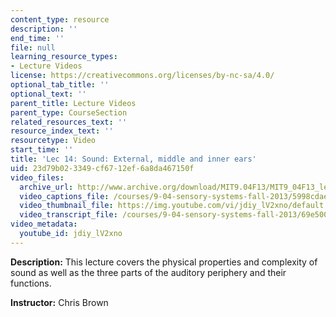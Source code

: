 ```yaml
---
content_type: resource
description: ''
end_time: ''
file: null
learning_resource_types:
- Lecture Videos
license: https://creativecommons.org/licenses/by-nc-sa/4.0/
optional_tab_title: ''
optional_text: ''
parent_title: Lecture Videos
parent_type: CourseSection
related_resources_text: ''
resource_index_text: ''
resourcetype: Video
start_time: ''
title: 'Lec 14: Sound: External, middle and inner ears'
uid: 23d79b02-3349-cf67-12ef-6a8da467150f
video_files:
  archive_url: http://www.archive.org/download/MIT9.04F13/MIT9_04F13_lec14_300k.mp4
  video_captions_file: /courses/9-04-sensory-systems-fall-2013/5998cdae1f7c5e3a8a14eacdf2cb99c4_jdiy_lV2xno.vtt
  video_thumbnail_file: https://img.youtube.com/vi/jdiy_lV2xno/default.jpg
  video_transcript_file: /courses/9-04-sensory-systems-fall-2013/69e500dd55db60ac47cfeb5e9f7d18e0_jdiy_lV2xno.pdf
video_metadata:
  youtube_id: jdiy_lV2xno
---
```


**Description:** This lecture covers the physical properties and complexity of sound as well as the three parts of the auditory periphery and their functions.

**Instructor:** Chris Brown

